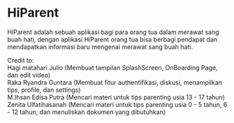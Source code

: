 # HiParent

HiParent adalah sebuah aplikasi bagi para orang tua dalam merawat sang buah hati, dengan aplikasi HiParent orang tua bisa berbagi pendapat dan mendapatkan informasi baru mengenai merawat sang buah hati. <br />

Credit to: <br />
Hagi matahari Julio (Membuat tampilan SplashScreen, OnBoarding Page, dan edit video) <br />
Raka Ryandra Guntara (Membuat fitur authentifikasi, diskusi, menampilkan tips, profile, dan settings) <br />
M.Ihsan Edisa Putra (Mencari materi untuk tips parenting usia 13 - 17 tahun) <br />
Zenita Ulfatihasanah (Mencari materi untuk tips parenting usia 0 - 5 tahun, 6 - 12 tahun, dan menuliskan dokumen yang dibutuhkan)
